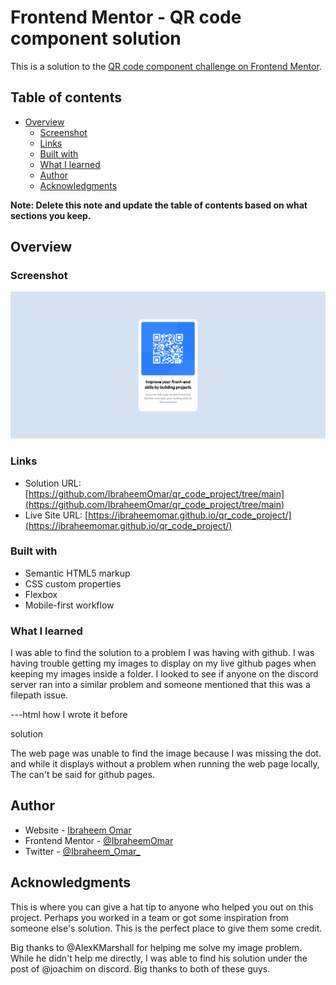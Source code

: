 # Frontend Mentor - QR code component solution

This is a solution to the [QR code component challenge on Frontend Mentor](https://www.frontendmentor.io/challenges/qr-code-component-iux_sIO_H). 

## Table of contents

- [Overview](#overview)
  - [Screenshot](#screenshot)
  - [Links](#links)
  - [Built with](#built-with)
  - [What I learned](#what-i-learned)
  - [Author](#author)
  - [Acknowledgments](#acknowledgments)

**Note: Delete this note and update the table of contents based on what sections you keep.**

## Overview

### Screenshot

![](/images/screenshot.png)



### Links

- Solution URL: [https://github.com/IbraheemOmar/qr_code_project/tree/main](https://github.com/IbraheemOmar/qr_code_project/tree/main)
- Live Site URL: [https://ibraheemomar.github.io/qr_code_project/](https://ibraheemomar.github.io/qr_code_project/)


### Built with

- Semantic HTML5 markup
- CSS custom properties
- Flexbox
- Mobile-first workflow



### What I learned

I was able to find the solution to a problem I was having with github. I was having trouble getting my images to display on my live github pages when keeping my images inside a folder. I looked to see if anyone on the discord server ran into a similar problem and someone mentioned that this was a filepath issue.

---html
how I wrote it before
<!-- <img src="/images/image-qr-code.png" alt="" > -->

solution
<!-- <img src="./images/image-qr-code.png" alt=""> -->

The web page was unable to find the image because I was missing the dot. and while it displays without a problem when running the web page locally, The can't be said for github pages.




## Author

- Website - [Ibraheem Omar](https://ibraheemomar.github.io/)
- Frontend Mentor - [@IbraheemOmar](https://www.frontendmentor.io/profile/IbraheemOmar)
- Twitter - [@Ibraheem_Omar_](https://twitter.com/Ibraheem_Omar_)


## Acknowledgments

This is where you can give a hat tip to anyone who helped you out on this project. Perhaps you worked in a team or got some inspiration from someone else's solution. This is the perfect place to give them some credit.

Big thanks to @AlexKMarshall for helping me solve my image problem. While he didn't help me directly, I was able to find his solution under the post of @joachim on discord. Big thanks to both of these guys.

